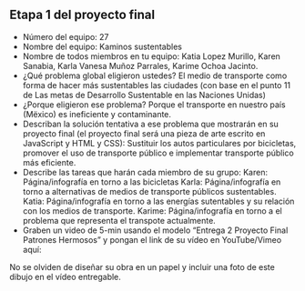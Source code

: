 ## Etapa 1 del proyecto final

- Número del equipo: 27
- Nombre del equipo: Kaminos sustentables
- Nombre de todos miembros en tu equipo: Katia Lopez Murillo, Karen Sanabia, Karla Vanesa Muñoz Parrales, Karime Ochoa Jacinto.
- ¿Qué problema global eligieron ustedes? El medio de transporte como forma de hacer más sustentables las ciudades (con base en el punto 11 de Las metas de Desarrollo Sustentable en las Naciones Unidas)
- ¿Porque eligieron ese problema? Porque el transporte en nuestro país (Mëxico) es ineficiente y contaminante.
- Describan la solución tentativa a ese problema que mostrarán en su proyecto final (el proyecto final será una pieza de arte escrito en JavaScript y HTML y CSS): Sustituir los autos particulares por bicicletas, promover el uso de transporte público e implementar transporte público más eficiente. 
- Describe las tareas que harán cada miembro de su grupo: Karen: Página/infografía en torno a las bicicletas
Karla: Página/infografía en torno a alternativas de medios de transporte públicos sustentables.
Katia: Página/infografía en torno a las energías sutentables y su relación con los medios de transporte.
Karime: Página/infografía en torno a el problema que representa el transpote actualmente.
- Graben un video de 5-min usando el modelo “Entrega 2 Proyecto Final Patrones Hermosos” y pongan el link de su vídeo en YouTube/Vimeo aquí:

No se olviden de diseñar su obra en un papel y incluir una foto de este dibujo en el vídeo entregable.
